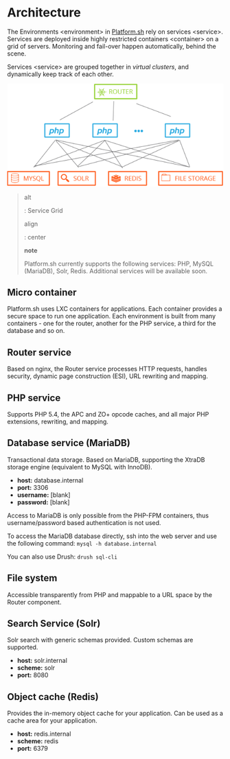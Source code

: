 Architecture
============

The Environments \<environment\> in [Platform.sh](https://platform.sh)
rely on services \<service\>. Services are deployed inside highly
restricted containers \<container\> on a grid of servers. Monitoring and
fail-over happen automatically, behind the scene.

Services \<service\> are grouped together in *virtual clusters*, and
dynamically keep track of each other.

![image](/overview/images/service-grid.png)

> alt
>
> :   Service Grid
>
> align
>
> :   center
>
> **note**
>
> Platform.sh currently supports the following services: PHP, MySQL
> (MariaDB), Solr, Redis. Additional services will be available soon.

Micro container
---------------

Platform.sh uses LXC containers for applications. Each container
provides a secure space to run one application. Each environment is
built from many containers - one for the router, another for the PHP
service, a third for the database and so on.

Router service
--------------

Based on nginx, the Router service processes HTTP requests, handles
security, dynamic page construction (ESI), URL rewriting and mapping.

PHP service
-----------

Supports PHP 5.4, the APC and ZO+ opcode caches, and all major PHP
extensions, rewriting, and mapping.

Database service (MariaDB)
--------------------------

Transactional data storage. Based on MariaDB, supporting the XtraDB
storage engine (equivalent to MySQL with InnoDB).

-   **host:** database.internal
-   **port:** 3306
-   **username:** [blank]
-   **password:** [blank]

Access to MariaDB is only possible from the PHP-FPM containers, thus
username/password based authentication is not used.

To access the MariaDB database directly, ssh into the web server and use
the following command: `mysql -h database.internal`

You can also use Drush: `drush sql-cli`

File system
-----------

Accessible transparently from PHP and mappable to a URL space by the
Router component.

Search Service (Solr)
---------------------

Solr search with generic schemas provided. Custom schemas are supported.

-   **host:** solr.internal
-   **scheme:** solr
-   **port:** 8080

Object cache (Redis)
--------------------

Provides the in-memory object cache for your application. Can be used as
a cache area for your application.

-   **host:** redis.internal
-   **scheme:** redis
-   **port:** 6379

